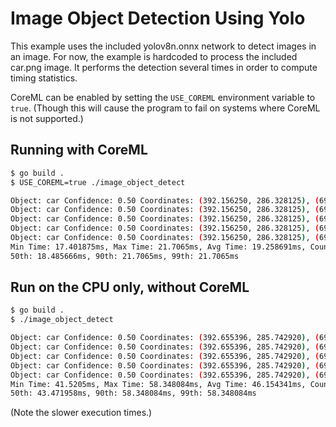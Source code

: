 Image Object Detection Using Yolo
=================================

This example uses the included yolov8n.onnx network to detect images in an
image. For now, the example is hardcoded to process the included car.png image.
It performs the detection several times in order to compute timing statistics.


CoreML can be enabled by setting the `USE_COREML` environment variable to
`true`. (Though this will cause the program to fail on systems where CoreML is
not supported.)

Running with CoreML
-------------------
```bash
$ go build .
$ USE_COREML=true ./image_object_detect

Object: car Confidence: 0.50 Coordinates: (392.156250, 286.328125), (692.111755, 655.371094)
Object: car Confidence: 0.50 Coordinates: (392.156250, 286.328125), (692.111755, 655.371094)
Object: car Confidence: 0.50 Coordinates: (392.156250, 286.328125), (692.111755, 655.371094)
Object: car Confidence: 0.50 Coordinates: (392.156250, 286.328125), (692.111755, 655.371094)
Object: car Confidence: 0.50 Coordinates: (392.156250, 286.328125), (692.111755, 655.371094)
Min Time: 17.401875ms, Max Time: 21.7065ms, Avg Time: 19.258691ms, Count: 5
50th: 18.485666ms, 90th: 21.7065ms, 99th: 21.7065ms
```

Run on the CPU only, without CoreML
-----------------------------------
```bash
$ go build .
$ ./image_object_detect

Object: car Confidence: 0.50 Coordinates: (392.655396, 285.742920), (691.901306, 656.455566)
Object: car Confidence: 0.50 Coordinates: (392.655396, 285.742920), (691.901306, 656.455566)
Object: car Confidence: 0.50 Coordinates: (392.655396, 285.742920), (691.901306, 656.455566)
Object: car Confidence: 0.50 Coordinates: (392.655396, 285.742920), (691.901306, 656.455566)
Object: car Confidence: 0.50 Coordinates: (392.655396, 285.742920), (691.901306, 656.455566)
Min Time: 41.5205ms, Max Time: 58.348084ms, Avg Time: 46.154341ms, Count: 5
50th: 43.471958ms, 90th: 58.348084ms, 99th: 58.348084ms
```
(Note the slower execution times.)
